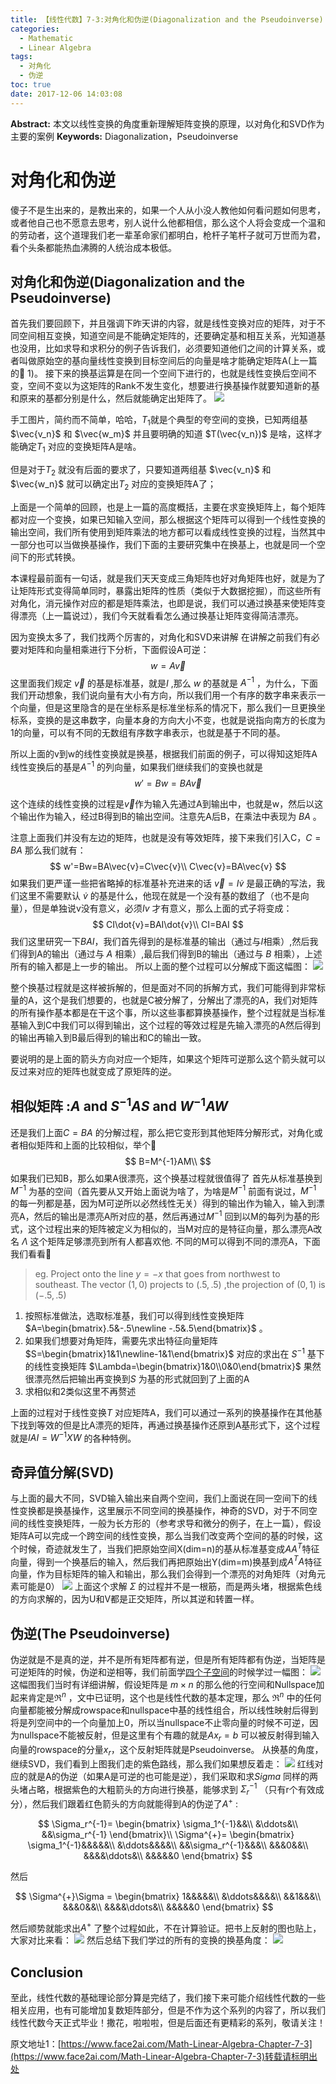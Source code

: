 ```yaml
---
title: 【线性代数】7-3:对角化和伪逆(Diagonalization and the Pseudoinverse)
categories:
  - Mathematic
  - Linear Algebra
tags:
  - 对角化
  - 伪逆
toc: true
date: 2017-12-06 14:03:08
---
```


**Abstract:** 本文以线性变换的角度重新理解矩阵变换的原理，以对角化和SVD作为主要的案例
**Keywords:** Diagonalization，Pseudoinverse

<!--more-->
# 对角化和伪逆
傻子不是生出来的，是教出来的，如果一个人从小没人教他如何看问题如何思考，或者他自己也不愿意去思考，别人说什么他都相信，那么这个人将会变成一个温和的劳动者，这个道理我们老一辈革命家们都明白，枪杆子笔杆子就可万世而为君，看个头条都能热血沸腾的人统治成本极低。
## 对角化和伪逆(Diagonalization and the Pseudoinverse)
首先我们要回顾下，并且强调下昨天讲的内容，就是线性变换对应的矩阵，对于不同空间相互变换，知道空间是不能确定矩阵的，还要确定基和相互关系，光知道基也没用，比如求导和求积分的例子告诉我们，必须要知道他们之间的计算关系，或者叫做原始空的基向量线性变换到目标空间后的向量是啥才能确定矩阵A(上一篇的🌰 1)。
接下来的换基运算是在同一个空间下进行的，也就是线性变换后空间不变，空间不变以为这矩阵的Rank不发生变化，想要进行换基操作就要知道新的基和原来的基都分别是什么，然后就能确定出矩阵了。
![](https://tony4ai-1251394096.cos.ap-hongkong.myqcloud.com/blog_images/Math-Linear-Algebra-Chapter-7-3/lineartransformation.png)

手工图片，简约而不简单，哈哈，$T_1$就是个典型的夸空间的变换，已知两组基 $\vec{v_n}$ 和 $\vec{w_m}$ 并且要明确的知道 $T(\vec{v_n})$ 是啥，这样才能确定$T_1$ 对应的变换矩阵A是啥。

但是对于$T_2$ 就没有后面的要求了，只要知道两组基 $\vec{v_n}$ 和 $\vec{w_n}$ 就可以确定出$T_2$ 对应的变换矩阵A了；

上面是一个简单的回顾，也是上一篇的高度概括，主要在求变换矩阵上，每个矩阵都对应一个变换，如果已知输入空间，那么根据这个矩阵可以得到一个线性变换的输出空间，我们所有使用到矩阵乘法的地方都可以看成线性变换的过程，当然其中一部分也可以当做换基操作，我们下面的主要研究集中在换基上，也就是同一个空间下的形式转换。

本课程最前面有一句话，就是我们天天变成三角矩阵也好对角矩阵也好，就是为了让矩阵形式变得简单同时，暴露出矩阵的性质（类似于大数据挖掘），而这些所有对角化，消元操作对应的都是矩阵乘法，也即是说，我们可以通过换基来使矩阵变得漂亮（上一篇说过），我们今天就看看怎么通过换基让矩阵变得简洁漂亮。

因为变换太多了，我们找两个厉害的，对角化和SVD来讲解
在讲解之前我们有必要对矩阵和向量相乘进行下分析，下面假设A可逆：
$$
w=A\vec{v}
$$
这里面我们规定 $\vec{v}$ 的基是标准基，就是$I$ ,那么 $w$ 的基就是 $A^{-1}$ ，为什么，下面我们开动想象，我们说向量有大小有方向，所以我们用一个有序的数字串来表示一个向量，但是这里隐含的是在坐标系是标准坐标系的情况下，那么我们一旦更换坐标系，变换的是这串数字，向量本身的方向大小不变，也就是说指向南方的长度为1的向量，可以有不同的无数组有序数字串表示，也就是基于不同的基。

所以上面的v到w的线性变换就是换基，根据我们前面的例子，可以得知这矩阵A线性变换后的基是$A^{-1}$ 的列向量，如果我们继续我们的变换也就是
$$
w'=Bw=BA\vec{v}
$$

这个连续的线性变换的过程是$\vec{v}$作为输入先通过A到输出中，也就是w，然后以这个输出作为输入，经过B得到B的输出空间。注意先A后B，在乘法中表现为 $BA$ 。

注意上面我们并没有左边的矩阵，也就是没有等效矩阵，接下来我们引入C，$C=BA$ 那么我们就有：
$$
w'=Bw=BA\vec{v}=C\vec{v}\\
C\vec{v}=BA\vec{v}
$$
如果我们更严谨一些把省略掉的标准基补充进来的话 $\vec{v}=I\dot{v}$ 是最正确的写法，我们这里不需要默认 $\dot{v}$ 的基是什么，他现在就是一个没有基的数组了（也不是向量），但是单独说v没有意义，必须$Iv$ 才有意义，那么上面的式子将变成：
$$
CI\dot{v}=BAI\dot{v}\\
CI=BAI
$$
我们这里研究一下$BAI$，我们首先得到的是标准基的输出（通过与$I$相乘）,然后我们得到A的输出（通过与 $A$ 相乘）,最后我们得到B的输出（通过与 $B$ 相乘），上述所有的输入都是上一步的输出。
所以上面的整个过程可以分解成下面这幅图：
![](https://tony4ai-1251394096.cos.ap-hongkong.myqcloud.com/blog_images/Math-Linear-Algebra-Chapter-7-3/CBA.png)

整个换基过程就是这样被拆解的，但是面对不同的拆解方式，我们可能得到非常标量的A，这个是我们想要的，也就是C被分解了，分解出了漂亮的A，我们对矩阵的所有操作基本都是在干这个事，所以这些事都算换基操作，整个过程就是当标准基输入到C中我们可以得到输出，这个过程的等效过程是先输入漂亮的A然后得到的输出再输入到B最后得到的输出和C的输出一致。

要说明的是上面的箭头方向对应一个矩阵，如果这个矩阵可逆那么这个箭头就可以反过来对应的矩阵也就变成了原矩阵的逆。
## 相似矩阵 :$A$ and $S^{-1}AS$ and $W^{-1}AW$

还是我们上面$C=BA$ 的分解过程，那么把它变形到其他矩阵分解形式，对角化或者相似矩阵和上面的比较相似，举个🌰
$$
B=M^{-1}AM\\
$$
如果我们已知B，那么如果A很漂亮，这个换基过程就很值得了
首先从标准基换到 $M^{-1}$ 为基的空间（首先要从又开始上面说为啥了，为啥是$M^{-1}$ 前面有说过，$M^{-1}$ 的每一列都是基，因为M可逆所以必然线性无关）得到的输出作为输入，输入到漂亮A，然后的输出是漂亮A所对应的基，然后再通过$M^{-1}$ 回到以M的每列为基的形式，这个过程出来的矩阵被定义为相似的，当M对应的是特征向量，那么漂亮A改名 $\Lambda$ 这个矩阵足够漂亮到所有人都喜欢他.
不同的M可以得到不同的漂亮A，下面我们看看🌰
> eg. Project onto the line $y=-x$ that goes from northwest to southeast. The vector $(1,0)$ projects to $(.5,.5)$ ,the projection of $(0,1)$ is $(-.5,.5)$

1. 按照标准做法，选取标准基，我们可以得到线性变换矩阵 $A=\begin{bmatrix}.5&-.5\newline -.5&.5\end{bmatrix}$ 。
2. 如果我们想要对角矩阵，需要先求出特征向量矩阵 $S=\begin{bmatrix}1&1\newline-1&1\end{bmatrix}$ 对应的求出在 $S^{-1}$ 基下的线性变换矩阵 $\Lambda=\begin{bmatrix}1&0\\0&0\end{bmatrix}$ 果然很漂亮然后把输出再变换到$S$ 为基的形式就回到了上面的A
3. 求相似和2类似这里不再赘述

上面的过程对于线性变换$T$ 对应矩阵A，我们可以通过一系列的换基操作在其他基下找到等效的但是比A漂亮的矩阵，再通过换基操作还原到A基形式下，这个过程就是$IAI=W^{-1}XW$ 的各种特例。

## 奇异值分解(SVD)
与上面的最大不同，SVD输入输出来自两个空间，我们上面说在同一空间下的线性变换都是换基操作，这里展示不同空间的换基操作，神奇的SVD，对于不同空间的线性变换矩阵，一般为长方形的（参考求导和微分的例子，在上一篇），假设矩阵A可以完成一个跨空间的线性变换，那么当我们改变两个空间的基的时候，这个时候，奇迹就发生了，当我们把原始空间X(dim=n)的基从标准基变成$AA^T$特征向量，得到一个换基后的输入，然后我们再把原始出Y(dim=m)换基到成$A^TA$特征向量，作为目标矩阵的输入和输出，那么我们会得到一个漂亮的对角矩阵（对角元素可能是0）
![](https://tony4ai-1251394096.cos.ap-hongkong.myqcloud.com/blog_images/Math-Linear-Algebra-Chapter-7-3/SVD.png)
上面这个求解 $\Sigma$ 的过程并不是一根筋，而是两头堵，根据紫色线的方向求解的，因为U和V都是正交矩阵，所以其逆和转置一样。

## 伪逆(The Pseudoinverse)
伪逆就是不是真的逆，并不是所有矩阵都有逆，但是所有矩阵都有伪逆，当矩阵是可逆矩阵的时候，伪逆和逆相等，我们前面学[四个子空间](http://face2ai.com/Math-Linear-Algebra-Chapter-4-1/)的时候学过一幅图：
![](https://tony4ai-1251394096.cos.ap-hongkong.myqcloud.com/blog_images/Math-Linear-Algebra-Chapter-7-3/4spaces_extra.png)
这幅图我们当时有详细讲解，假设矩阵是 $m\times n$ 的那么他的行空间和Nullspace加起来肯定是$\Re^n$ ，文中已证明，这个也是线性代数的基本定理，那么 $\Re^n$ 中的任何向量都能被分解成rowspace和nullspace中基的线性组合，所以线性映射后得到将是列空间中的一个向量加上0，所以当nullspace不止零向量的时候不可逆，因为nullspace不能被反射，但是这里有个有趣的就是$Ax_r=b$ 可以被反射得到输入向量的rowspace的分量$x_r$，这个反射矩阵就是Pseudoinverse。
从换基的角度，继续SVD，我们看到上图我们走的紫色路线，那么我们如果想反着走：
![](https://tony4ai-1251394096.cos.ap-hongkong.myqcloud.com/blog_images/Math-Linear-Algebra-Chapter-7-3/SVD_invers.png)
红线对应的就是A的伪逆（如果A是可逆的也可能是逆），我们采取和求$Sigma$ 同样的两头堵占略，根据紫色的大粗箭头的方向进行换基，能够求到 $\Sigma_r^{-1}$ （只有r个有效成分），然后我们跟着红色箭头的方向就能得到A的伪逆了$A^{+}$ :

$$
\Sigma_r^{-1}=
\begin{bmatrix}
\sigma_1^{-1}&&\\
&\ddots&\\
&&\sigma_r^{-1}
\end{bmatrix}\\
\Sigma^{+}=
\begin{bmatrix}
\sigma_1^{-1}&&&&&\\
&\ddots&&&&\\
&&\sigma_r^{-1}&&&\\
&&&0&&\\
&&&&\ddots&\\
&&&&&0
\end{bmatrix}
$$

然后

$$
\Sigma^{+}\Sigma =
\begin{bmatrix}
1&&&&&\\
&\ddots&&&&\\
&&1&&&\\
&&&0&&\\
&&&&\ddots&\\
&&&&&0
\end{bmatrix}
$$

然后顺势就能求出$A^{+}$ 了整个过程如此，不在计算验证。把书上反射的图也贴上，大家对比来看：
![](https://tony4ai-1251394096.cos.ap-hongkong.myqcloud.com/blog_images/Math-Linear-Algebra-Chapter-7-3/pseudoinvers.png)
然后总结下我们学过的所有的变换的换基角度：
![](https://tony4ai-1251394096.cos.ap-hongkong.myqcloud.com/blog_images/Math-Linear-Algebra-Chapter-7-3/changebase.png)

## Conclusion
至此，线性代数的基础理论部分算是完结了，我们接下来可能介绍线性代数的一些相关应用，也有可能增加复数矩阵部分，但是不作为这个系列的内容了，所以我们线性代数今天正式毕业！撒花，啦啦啦，但是后面还有更精彩的系列，敬请关注！





原文地址1：[https://www.face2ai.com/Math-Linear-Algebra-Chapter-7-3](https://www.face2ai.com/Math-Linear-Algebra-Chapter-7-3)转载请标明出处
